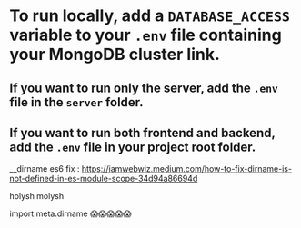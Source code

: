 # To run locally, add a `DATABASE_ACCESS` variable to your `.env` file containing your MongoDB cluster link.

## If you want to run only the server, add the `.env` file in the `server` folder.
## If you want to run both frontend and backend, add the `.env` file in your project root folder.

__dirname es6 fix : https://iamwebwiz.medium.com/how-to-fix-dirname-is-not-defined-in-es-module-scope-34d94a86694d

holysh molysh

import.meta.dirname 😱😱😱😱😱